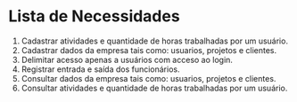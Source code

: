 # Lista de Necessidades

<ol>
    <li>
        Cadastrar atividades e quantidade de horas trabalhadas por um usuário.
    </li>
    <li>
        Cadastrar dados da empresa tais como: usuarios, projetos e clientes.
    </li>
    <li>
        Delimitar acesso apenas a usuários com acceso ao login.
    </li>
    <li>
        Registrar entrada e saída dos funcionários.
    </li>
    <li>
        Consultar dados da empresa tais como: usuarios, projetos e clientes.
    </li>
    <li>
        Consultar atividades e quantidade de horas trabalhadas por um usuário.
    </li>


</ol>